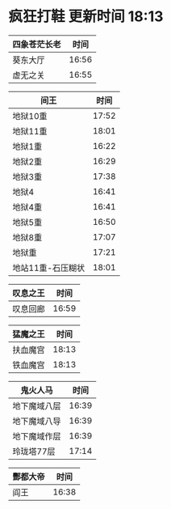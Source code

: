 # 疯狂打鞋 更新时间 18:13

| 四象苍茫长老   | 时间    |
|--------|-------|
| 葵东大厅 | 16:56 |
| 虚无之关 | 16:55 |

| 间王   | 时间    |
|--------|-------|
| 地狱10重 | 17:52 |
| 地狱11重 | 18:01 |
| 地狱1重 | 16:22 |
| 地狱2重 | 16:29 |
| 地狱3重 | 17:38 |
| 地狱4 | 16:41 |
| 地狱4重 | 16:41 |
| 地狱5重 | 16:50 |
| 地狱8重 | 17:07 |
| 地狱重 | 17:21 |
| 地站11重-石压糊状 | 18:01 |

| 叹息之王   | 时间    |
|--------|-------|
| 叹息回廊 | 16:59 |

| 猛魔之王   | 时间    |
|--------|-------|
| 扶血魔宫 | 18:13 |
| 铁血魔宫 | 18:13 |

| 鬼火人马   | 时间    |
|--------|-------|
| 地下魔域八层 | 16:39 |
| 地下魔域八导 | 16:39 |
| 地下魔域作层 | 16:39 |
| 玲珑塔77层 | 17:14 |

| 酆都大帝   | 时间    |
|--------|-------|
| 阎王 | 16:38 |